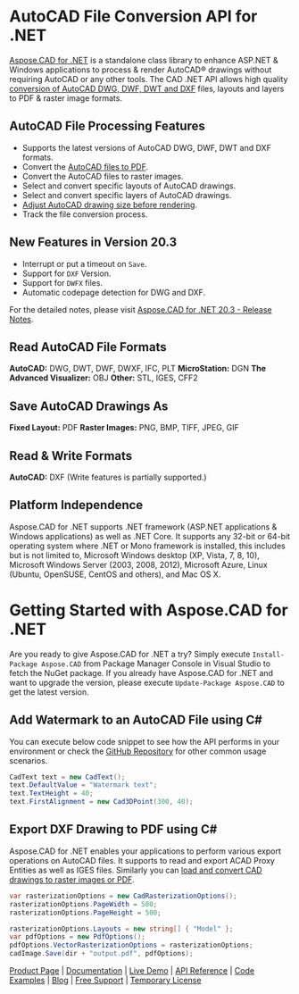 # AutoCAD File Conversion API for .NET

[Aspose.CAD for .NET](https://products.aspose.com/cad/net) is a standalone class library to enhance ASP.NET & Windows applications to process & render AutoCAD® drawings without requiring AutoCAD or any other tools. The CAD .NET API allows high quality [conversion of AutoCAD DWG, DWF, DWT and DXF](https://docs.aspose.com/display/cadnet/Supported+File+Formats) files, layouts and layers to PDF & raster image formats.

## AutoCAD File Processing Features

- Supports the latest versions of AutoCAD DWG, DWF, DWT and DXF formats.
- Convert the [AutoCAD files to PDF](https://docs.aspose.com/display/cadnet/Converting+CAD+Drawings+to+PDF+and+Raster+Image+Formats).
- Convert the AutoCAD files to raster images.
- Select and convert specific layouts of AutoCAD drawings.
- Select and convert specific layers of AutoCAD drawings.
- [Adjust AutoCAD drawing size before rendering](https://docs.aspose.com/display/cadnet/Adjusting+CAD+Drawing+Size).
- Track the file conversion process.

## New Features in Version 20.3

- Interrupt or put a timeout on `Save`.
- Support for `DXF` Version.
- Support for `DWFX` files.
- Automatic codepage detection for DWG and DXF.

For the detailed notes, please visit [Aspose.CAD for .NET 20.3 - Release Notes](https://docs.aspose.com/display/CADNET/Aspose.CAD+for+.NET+20.3+-+Release+Notes).

## Read AutoCAD File Formats

**AutoCAD:** DWG, DWT, DWF, DWXF, IFC, PLT
**MicroStation:** DGN
**The Advanced Visualizer:** OBJ
**Other:** STL, IGES, CFF2

## Save AutoCAD Drawings As

**Fixed Layout:** PDF
**Raster Images:** PNG, BMP, TIFF, JPEG, GIF

## Read & Write Formats

**AutoCAD:** DXF
(Write features is partially supported.)

## Platform Independence

Aspose.CAD for .NET supports .NET framework (ASP.NET applications & Windows applications) as well as .NET Core. It supports any 32-bit or 64-bit operating system where .NET or Mono framework is installed, this includes but is not limited to, Microsoft Windows desktop (XP, Vista, 7, 8, 10), Microsoft Windows Server (2003, 2008, 2012), Microsoft Azure, Linux (Ubuntu, OpenSUSE, CentOS and others), and Mac OS X.

# Getting Started with Aspose.CAD for .NET

Are you ready to give Aspose.CAD for .NET a try? Simply execute `Install-Package Aspose.CAD` from Package Manager Console in Visual Studio to fetch the NuGet package. If you already have Aspose.CAD for .NET and want to upgrade the version, please execute `Update-Package Aspose.CAD` to get the latest version. 

## Add Watermark to an AutoCAD File using C#

You can execute below code snippet to see how the API performs in your environment or check the [GitHub Repository](https://github.com/aspose-cad/Aspose.CAD-for-.NET) for other common usage scenarios.

```csharp
CadText text = new CadText();
text.DefaultValue = "Watermark text";
text.TextHeight = 40;
text.FirstAlignment = new Cad3DPoint(300, 40);
```

## Export DXF Drawing to PDF using C#

Aspose.CAD for .NET enables your applications to perform various export operations on AutoCAD files. It supports to read and export ACAD Proxy Entities as well as IGES files. Similarly you can [load and convert CAD drawings to raster images or PDF](https://docs.aspose.com/display/cadnet/Converting+CAD+Drawings+to+PDF+and+Raster+Image+Formats). 

```csharp
var rasterizationOptions = new CadRasterizationOptions();
rasterizationOptions.PageWidth = 500;
rasterizationOptions.PageHeight = 500;

rasterizationOptions.Layouts = new string[] { "Model" };
var pdfOptions = new PdfOptions();
pdfOptions.VectorRasterizationOptions = rasterizationOptions;
cadImage.Save(dir + "output.pdf", pdfOptions);
```

[Product Page](https://products.aspose.com/cad/net) | [Documentation](https://docs.aspose.com/display/cadnet/Home) | [Live Demo](https://products.aspose.app/cad/family) | [API Reference](https://apireference.aspose.com/net/cad/) | [Code Examples](https://github.com/aspose-cad/Aspose.CAD-for-.NET) | [Blog](https://blog.aspose.com/category/cad/) | [Free Support](https://forum.aspose.com/c/cad) |  [Temporary License](https://purchase.aspose.com/temporary-license)
